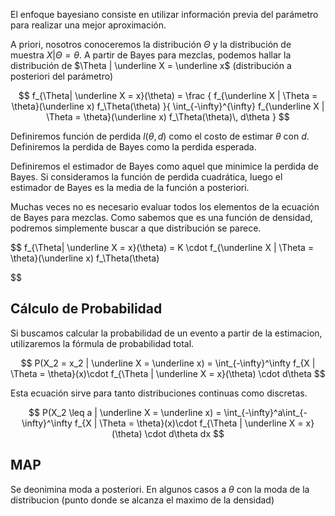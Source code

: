 El enfoque bayesiano consiste en utilizar información previa del parámetro para realizar una mejor aproximación.

A priori, nosotros conoceremos la distribución $\Theta$ y la distribución de muestra $X | \Theta = \theta$. A partir de Bayes para mezclas, podemos hallar la distribución de $\Theta | \underline X = \underline x$ (distribución a posteriori del parámetro)

$$
f_{\Theta| \underline X = x}(\theta) = 
\frac
{
f_{\underline X | \Theta = \theta}(\underline x) f_\Theta(\theta)
}{
\int_{-\infty}^{\infty} 
f_{\underline X | \Theta = \theta}(\underline x) f_\Theta(\theta)\,  d\theta
}
$$

Definiremos función de perdida $l(\theta, d)$ como el costo de estimar $\theta$ con $d$. Definiremos la perdida de Bayes como la perdida esperada.

Definiremos el estimador de Bayes como aquel que minimice la perdida de Bayes. Si consideramos la función de perdida cuadrática, luego el estimador de Bayes es la media de la función a posteriori.

Muchas veces no es necesario evaluar todos los elementos de la ecuación de Bayes para mezclas. Como sabemos que es una función de densidad, podremos simplemente buscar a que distribución se parece.

$$
f_{\Theta| \underline X = x}(\theta) = 
K \cdot f_{\underline X | \Theta = \theta}(\underline x) f_\Theta(\theta)

$$

## Cálculo de Probabilidad

Si buscamos calcular la probabilidad de un evento a partir de la estimacion, utilizaremos la fórmula de probabilidad total.

$$
P(X_2 = x_2 | \underline X = \underline x) = \int_{-\infty}^\infty f_{X | \Theta = \theta}(x)\cdot f_{\Theta | \underline X = x}(\theta) \cdot d\theta
$$

Esta ecuación sirve para tanto distribuciones continuas como discretas.

$$
P(X_2 \leq a | \underline X = \underline x) = \int_{-\infty}^a\int_{-\infty}^\infty f_{X | \Theta = \theta}(x)\cdot f_{\Theta | \underline X = x}(\theta) \cdot d\theta dx
$$

## MAP

Se deonimina moda a posteriori. En algunos casos a $\theta$ con la moda de la distribucion (punto donde se alcanza el maximo de la densidad)
